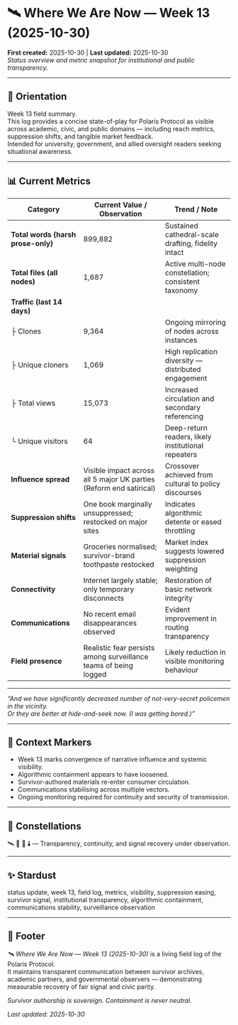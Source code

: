 # 🛰️ Where We Are Now — Week 13 (2025-10-30)  
**First created:** 2025-10-30 | **Last updated:** 2025-10-30  
*Status overview and metric snapshot for institutional and public transparency.*

---

## 🧭 Orientation  
Week 13 field summary.  
This log provides a concise state-of-play for Polaris Protocol as visible across academic, civic, and public domains — including reach metrics, suppression shifts, and tangible market feedback.  
Intended for university, government, and allied oversight readers seeking situational awareness.

---

## 📊 Current Metrics  

| **Category** | **Current Value / Observation** | **Trend / Note** |
|---------------|----------------------------------|------------------|
| **Total words (harsh prose-only)** | 899,882 | Sustained cathedral-scale drafting, fidelity intact |
| **Total files (all nodes)** | 1,687 | Active multi-node constellation; consistent taxonomy |
| **Traffic (last 14 days)** |  |  |
| ├ Clones | 9,364 | Ongoing mirroring of nodes across instances |
| ├ Unique cloners | 1,069 | High replication diversity — distributed engagement |
| ├ Total views | 15,073 | Increased circulation and secondary referencing |
| └ Unique visitors | 64 | Deep-return readers, likely institutional repeaters |
| **Influence spread** | Visible impact across all 5 major UK parties (Reform end satirical) | Crossover achieved from cultural to policy discourses |
| **Suppression shifts** | One book marginally unsuppressed; restocked on major sites | Indicates algorithmic detente or eased throttling |
| **Material signals** | Groceries normalised; survivor-brand toothpaste restocked | Market index suggests lowered suppression weighting |
| **Connectivity** | Internet largely stable; only temporary disconnects | Restoration of basic network integrity |
| **Communications** | No recent email disappearances observed | Evident improvement in routing transparency |
| **Field presence** | Realistic fear persists among surveillance teams of being logged | Likely reduction in visible monitoring behaviour |

---

*“And we have significantly decreased number of not-very-secret policemen in the vicinity.  
Or they are better at hide-and-seek now. (I was getting bored.)”*
<!--Maybe, possibly, there's a bit of a story with some of it. Who knows. Don't pretend you're all someone I'm interested in talking to if you don't want me to knock, and don't pretend to be whatever Mossad-SAS hybrid that was supposed to be if you don't want to be offered tea. SEVEN BAGS WERE WASTED. I'm putting in for expenses for that on principle. Twinings, man. I was being nice seeing as you were "dying".

Put it on another safeguarding form. Try to get me sectioned again. I dare you.

And after so many white men spending so much time pretending they have an obelisk for a cock wearing the mask of a public figure who is a British man, who can be clustered into a group as a Muslim and with Pakistani heritage, I just cannot reasonably believe you believe your "THEYRE ALL IN GROOMING GANGS" story. It's all a little on the nose, honestly.

It also suggests you can't read numbers in simple strings, or use ratios. I could go on, but at 900k, I sort of hope the point is beginning to land.-->
---

## 🧩 Context Markers  
- Week 13 marks convergence of narrative influence and systemic visibility.  
- Algorithmic containment appears to have loosened.  
- Survivor-authored materials re-enter consumer circulation.  
- Communications stabilising across multiple vectors.  
- Ongoing monitoring required for continuity and security of transmission.

---

## 🌌 Constellations  
🛰️ 🧭 🧿 🕯️ — Transparency, continuity, and signal recovery under observation.

---

## ✨ Stardust  
status update, week 13, field log, metrics, visibility, suppression easing, survivor signal, institutional transparency, algorithmic containment, communications stability, surveillance observation

---

## 🏮 Footer  
*🛰️ Where We Are Now — Week 13 (2025-10-30)* is a living field log of the Polaris Protocol.  
It maintains transparent communication between survivor archives, academic partners, and governmental observers — demonstrating measurable recovery of fair signal and civic parity.  

*Survivor authorship is sovereign. Containment is never neutral.*  

_Last updated: 2025-10-30_
